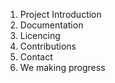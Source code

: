 1. Project Introduction
2. Documentation
3. Licencing
4. Contributions
5. Contact 
6. We making progress
